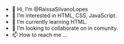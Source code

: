 - 👋 Hi, I’m @RaissaSilvanoLopes
- 👀 I’m interested in HTML, CSS, JavaScript.
- 🌱 I’m currently learning HTML.
- 💞️ I’m looking to collaborate on in comunity.
- 📫 How to reach me ...

<!---
RaissaSilvanoLopes/RaissaSilvanoLopes is a ✨ special ✨ repository because its `README.md` (this file) appears on your GitHub profile.
You can click the Preview link to take a look at your changes.
--->
